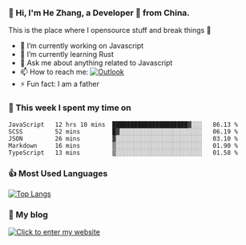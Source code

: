 ### 👋 Hi, I'm He Zhang, a Developer 🚀 from China.

This is the place where I opensource stuff and break things :rofl:

- 🔭  I’m currently working on Javascript
- 🌱  I’m currently learning Rust
- 💬  Ask me about anything related to Javascript
- 📫  How to reach me: [![Outlook](https://img.shields.io/badge/-Outlook-0078D4?style=flat&logo=Microsoft-Outlook&logoColor=white)](mailto:zhanghecool@outlook.com)
- ⚡  Fun fact: I am a father

### 💪 This week I spent my time on 
<!--START_SECTION:waka-->
```text
JavaScript   12 hrs 10 mins  █████████████████████▓░░░   86.13 % 
SCSS         52 mins         █▓░░░░░░░░░░░░░░░░░░░░░░░   06.19 % 
JSON         26 mins         ▓░░░░░░░░░░░░░░░░░░░░░░░░   03.10 % 
Markdown     16 mins         ▒░░░░░░░░░░░░░░░░░░░░░░░░   01.90 % 
TypeScript   13 mins         ▒░░░░░░░░░░░░░░░░░░░░░░░░   01.58 % 
```
<!--END_SECTION:waka-->

### 👍 Most Used Languages
[![Top Langs](https://github-readme-stats.vercel.app/api/top-langs/?username=zhanghecool&layout=compact)](https://zhanghe.cool)

### 🌈 My blog 
[![Click to enter my website](https://cdn.jsdelivr.net/gh/zhanghecool/assets/images/gif/zhanghecools.gif)](https://zhanghe.cool)
